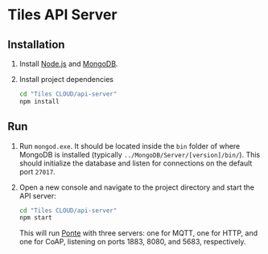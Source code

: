 # Tiles API Server

## Installation

1. Install [Node.js](http://nodejs.org/) and [MongoDB](https://www.mongodb.org/).

2. Install project dependencies
   ```sh
   cd "Tiles CLOUD/api-server"
   npm install
   ```

## Run

1. Run ``mongod.exe``. It should be located inside the ``bin`` folder of where MongoDB is installed (typically ``../MongoDB/Server/[version]/bin/``). This should initialize the database and listen for connections on the default port ``27017``.

2. Open a new console and navigate to the project directory and start the API server:
   ```sh
   cd "Tiles CLOUD/api-server"
   npm start
   ```

   This will run [Ponte](https://github.com/eclipse/ponte) with three servers: one for MQTT, one for HTTP, and one for CoAP, listening on ports 1883, 8080, and 5683, respectively.